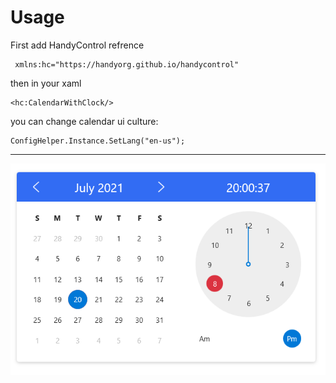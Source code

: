 # Usage
First add HandyControl refrence
```
 xmlns:hc="https://handyorg.github.io/handycontrol"
```
then in your xaml
```
<hc:CalendarWithClock/>
```
you can change calendar ui culture:
```
ConfigHelper.Instance.SetLang("en-us");
```
***
![](https://github.com/HandyOrg/HandyOrgResource/blob/master/HandyControl/Resources/CalendarWithClock.png)